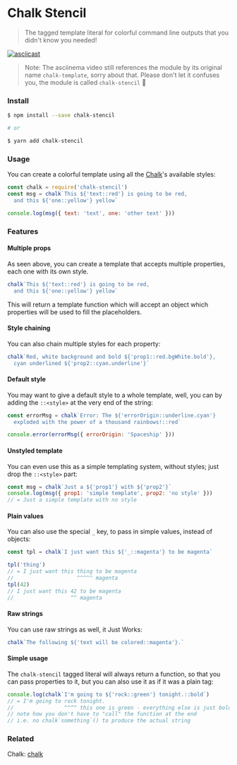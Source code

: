 Chalk Stencil
===============

> The tagged template literal for colorful command line outputs that you didn't know you needed!

[![asciicast](https://asciinema.org/a/7yrb3royn7zvf689e85qaicz9.png)](https://asciinema.org/a/7yrb3royn7zvf689e85qaicz9)

> Note: The asciinema video still references the module by its original name `chalk-template`,
sorry about that. Please don't let it confuses you, the module is called `chalk-stencil` 🙏


### Install

```bash
$ npm install --save chalk-stencil

# or

$ yarn add chalk-stencil
```

### Usage

You can create a colorful template using all the [Chalk][1]'s available styles:

```js
const chalk = require('chalk-stencil')
const msg = chalk`This ${'text::red'} is going to be red,
  and this ${'one::yellow'} yellow`

console.log(msg({ text: 'text', one: 'other text' }))
```

### Features

#### Multiple props
As seen above, you can create a template that accepts multiple properties, each one with its own style.

```js
chalk`This ${'text::red'} is going to be red,
  and this ${'one::yellow'} yellow`
```

This will return a template function which will accept an object which properties will be used to fill the placeholders.

#### Style chaining
You can also chain multiple styles for each property:

```js
chalk`Red, white background and bold ${'prop1::red.bgWhite.bold'},
  cyan underlined ${'prop2::cyan.underline'}`
```

#### Default style
You may want to give a default style to a whole template, well, you can by adding the `::<style>` at the very end of the string:

```js
const errorMsg = chalk`Error: The ${'errorOrigin::underline.cyan'}
  exploded with the power of a thousand rainbows!::red`

console.error(errorMsg({ errorOrigin: 'Spaceship' }))
```

#### Unstyled template
You can even use this as a simple templating system, without styles; just drop the `::<style>` part:

```js
const msg = chalk`Just a ${'prop1'} with ${'prop2'}`
console.log(msg({ prop1: 'simple template', prop2: 'no style' }))
// = Just a simple template with no style
```

#### Plain values
You can also use the special `_` key, to pass in simple values, instead of objects:

```js
const tpl = chalk`I just want this ${'_::magenta'} to be magenta`

tpl('thing')
// = I just want this thing to be magenta
//                    ^^^^^ magenta
tpl(42)
// I just want this 42 to be magenta
//                  ^^ magenta
```

#### Raw strings
You can use raw strings as well, it Just Works:

```js
chalk`The following ${'text will be colored::magenta'}.`
```

#### Simple usage
The `chalk-stencil` tagged literal will always return a function, so that you can pass properties
to it, but you can also use it as if it was a plain tag:

```js
console.log(chalk`I'm going to ${'rock::green'} tonight.::bold`)
// = I'm going to rock tonight.
//                ^^^^ this one is green - everything else is just bold
// note how you don't have to "call" the function at the end
// i.e. no chalk`something`() to produce the actual string
```

### Related

Chalk: [chalk][1]


[1]: https://github.com/chalk/chalk
